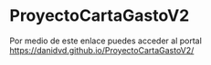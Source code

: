 # ProyectoCartaGastoV2

Por medio de este enlace puedes acceder al portal https://danidvd.github.io/ProyectoCartaGastoV2/
